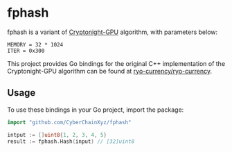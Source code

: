 # fphash

fphash is a variant of [Cryptonight-GPU](https://ryo-currency.com/cn-gpu/) algorithm, with parameters below:

```
MEMORY = 32 * 1024
ITER = 0x300
```

This project provides Go bindings for the original C++ implementation of the Cryptonight-GPU algorithm can be found at [ryo-currency/ryo-currency](https://github.com/ryo-currency/ryo-currency/tree/master/src/crypto/pow_hash).


## Usage

To use these bindings in your Go project, import the package:

```go
import "github.com/CyberChainXyz/fphash"

intput := []uint8{1, 2, 3, 4, 5}
result := fphash.Hash(input) // [32]uint8
```
